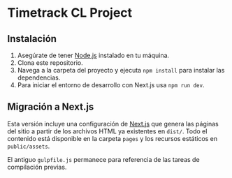 # Timetrack CL Project

## Instalación

1. Asegúrate de tener [Node.js](https://nodejs.org/) instalado en tu máquina.
2. Clona este repositorio.
3. Navega a la carpeta del proyecto y ejecuta `npm install` para instalar las dependencias.
4. Para iniciar el entorno de desarrollo con Next.js usa `npm run dev`.

## Migración a Next.js

Esta versión incluye una configuración de [Next.js](https://nextjs.org/) que genera las páginas del sitio a partir de los archivos HTML ya existentes en `dist/`. Todo el contenido está disponible en la carpeta `pages` y los recursos estáticos en `public/assets`.

El antiguo `gulpfile.js` permanece para referencia de las tareas de compilación previas.
